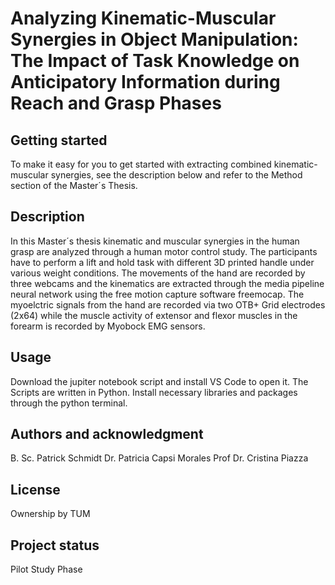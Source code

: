 # Analyzing Kinematic-Muscular Synergies in Object Manipulation: The Impact of Task Knowledge on Anticipatory Information during Reach and Grasp Phases


## Getting started

To make it easy for you to get started with extracting combined kinematic- muscular synergies, see the description below and refer to the Method section of the Master´s Thesis.


## Description
In this Master´s thesis kinematic and muscular synergies in the human grasp are analyzed through a human motor control study. The participants have to perform a lift and hold task with different 3D printed handle under various weight conditions. The movements of the hand are recorded by three webcams and the kinematics are extracted through the media pipeline neural network using the free motion capture software freemocap. The myoelctric signals from the hand are recorded via two OTB+ Grid electrodes (2x64) while the muscle activity of extensor and flexor muscles in the forearm is recorded by Myobock EMG sensors. 

## Usage
Download the jupiter notebook script and install VS Code to open it. The Scripts are written in Python. Install necessary libraries and packages through the python terminal. 

## Authors and acknowledgment
B. Sc. Patrick Schmidt
Dr. Patricia Capsi Morales 
Prof Dr. Cristina Piazza

## License
Ownership by TUM  

## Project status
Pilot Study Phase
